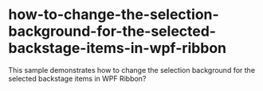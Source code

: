 # how-to-change-the-selection-background-for-the-selected-backstage-items-in-wpf-ribbon
This sample demonstrates how to change the selection background for the selected backstage items in WPF Ribbon?
